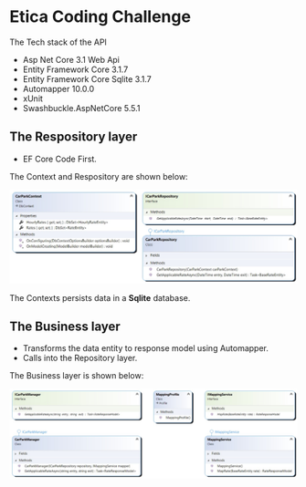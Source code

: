 # Etica Coding Challenge

The Tech stack of the API

*	Asp Net Core 3.1 Web Api
*	Entity Framework Core 3.1.7
*	Entity Framework Core Sqlite 3.1.7
*	Automapper 10.0.0
*	xUnit
*	Swashbuckle.AspNetCore 5.5.1

## The Respository layer

*	EF Core Code First.

The Context and Respository are shown below:

![Repository](https://github.com/VeritasSoftware/EticaCodingChallenge/blob/master/Repository.jpeg)

The Contexts persists data in a **Sqlite** database.

## The Business layer

*	Transforms the data entity to response model using Automapper.
*	Calls into the Repository layer.

The Business layer is shown below:

![Business](https://github.com/VeritasSoftware/EticaCodingChallenge/blob/master/Business.jpeg)